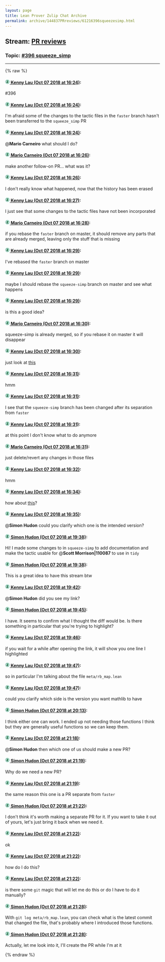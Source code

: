 ```yaml
---
layout: page
title: Lean Prover Zulip Chat Archive 
permalink: archive/144837PRreviews/61216396squeezesimp.html
---
```


## Stream: [PR reviews](index.html)
### Topic: [#396 squeeze_simp](61216396squeezesimp.html)

---


{% raw %}
#### [![Click to go to Zulip](../../assets/img/zulip2.png) Kenny Lau (Oct 07 2018 at 16:24)](https://leanprover.zulipchat.com/#narrow/stream/144837-PR%20reviews/topic/%23396%20squeeze_simp/near/135353930):
#396

#### [![Click to go to Zulip](../../assets/img/zulip2.png) Kenny Lau (Oct 07 2018 at 16:24)](https://leanprover.zulipchat.com/#narrow/stream/144837-PR%20reviews/topic/%23396%20squeeze_simp/near/135353970):
I'm afraid some of the changes to the tactic files in the `faster` branch hasn't been transferred to the `squeeze_simp` PR

#### [![Click to go to Zulip](../../assets/img/zulip2.png) Kenny Lau (Oct 07 2018 at 16:24)](https://leanprover.zulipchat.com/#narrow/stream/144837-PR%20reviews/topic/%23396%20squeeze_simp/near/135353972):
@**Mario Carneiro** what should I do?

#### [![Click to go to Zulip](../../assets/img/zulip2.png) Mario Carneiro (Oct 07 2018 at 16:26)](https://leanprover.zulipchat.com/#narrow/stream/144837-PR%20reviews/topic/%23396%20squeeze_simp/near/135354026):
make another follow-on PR...  what was it?

#### [![Click to go to Zulip](../../assets/img/zulip2.png) Kenny Lau (Oct 07 2018 at 16:26)](https://leanprover.zulipchat.com/#narrow/stream/144837-PR%20reviews/topic/%23396%20squeeze_simp/near/135354029):
I don't really know what happened, now that the history has been erased

#### [![Click to go to Zulip](../../assets/img/zulip2.png) Kenny Lau (Oct 07 2018 at 16:27)](https://leanprover.zulipchat.com/#narrow/stream/144837-PR%20reviews/topic/%23396%20squeeze_simp/near/135354036):
I just see that some changes to the tactic files have not been incorporated

#### [![Click to go to Zulip](../../assets/img/zulip2.png) Mario Carneiro (Oct 07 2018 at 16:28)](https://leanprover.zulipchat.com/#narrow/stream/144837-PR%20reviews/topic/%23396%20squeeze_simp/near/135354083):
if you rebase the `faster` branch on master, it should remove any parts that are already merged, leaving only the stuff that is missing

#### [![Click to go to Zulip](../../assets/img/zulip2.png) Kenny Lau (Oct 07 2018 at 16:29)](https://leanprover.zulipchat.com/#narrow/stream/144837-PR%20reviews/topic/%23396%20squeeze_simp/near/135354089):
I've rebased the `faster` branch on master

#### [![Click to go to Zulip](../../assets/img/zulip2.png) Kenny Lau (Oct 07 2018 at 16:29)](https://leanprover.zulipchat.com/#narrow/stream/144837-PR%20reviews/topic/%23396%20squeeze_simp/near/135354090):
maybe I should rebase the `squeeze-simp` branch on master and see what happens

#### [![Click to go to Zulip](../../assets/img/zulip2.png) Kenny Lau (Oct 07 2018 at 16:29)](https://leanprover.zulipchat.com/#narrow/stream/144837-PR%20reviews/topic/%23396%20squeeze_simp/near/135354091):
is this a good idea?

#### [![Click to go to Zulip](../../assets/img/zulip2.png) Mario Carneiro (Oct 07 2018 at 16:30)](https://leanprover.zulipchat.com/#narrow/stream/144837-PR%20reviews/topic/%23396%20squeeze_simp/near/135354137):
squeeze-simp is already merged, so if you rebase it on master it will disappear

#### [![Click to go to Zulip](../../assets/img/zulip2.png) Kenny Lau (Oct 07 2018 at 16:30)](https://leanprover.zulipchat.com/#narrow/stream/144837-PR%20reviews/topic/%23396%20squeeze_simp/near/135354144):
just look at [this](https://github.com/leanprover/mathlib/compare/master...leanprover-community:faster#diff-a5e03974850487ddd92200ffaf57f9b2L18)

#### [![Click to go to Zulip](../../assets/img/zulip2.png) Kenny Lau (Oct 07 2018 at 16:31)](https://leanprover.zulipchat.com/#narrow/stream/144837-PR%20reviews/topic/%23396%20squeeze_simp/near/135354152):
hmm

#### [![Click to go to Zulip](../../assets/img/zulip2.png) Kenny Lau (Oct 07 2018 at 16:31)](https://leanprover.zulipchat.com/#narrow/stream/144837-PR%20reviews/topic/%23396%20squeeze_simp/near/135354153):
I see that the `squeeze-simp` branch has been changed after its separation from `faster`

#### [![Click to go to Zulip](../../assets/img/zulip2.png) Kenny Lau (Oct 07 2018 at 16:31)](https://leanprover.zulipchat.com/#narrow/stream/144837-PR%20reviews/topic/%23396%20squeeze_simp/near/135354154):
at this point I don't know what to do anymore

#### [![Click to go to Zulip](../../assets/img/zulip2.png) Mario Carneiro (Oct 07 2018 at 16:31)](https://leanprover.zulipchat.com/#narrow/stream/144837-PR%20reviews/topic/%23396%20squeeze_simp/near/135354156):
just delete/revert any changes in those files

#### [![Click to go to Zulip](../../assets/img/zulip2.png) Kenny Lau (Oct 07 2018 at 16:32)](https://leanprover.zulipchat.com/#narrow/stream/144837-PR%20reviews/topic/%23396%20squeeze_simp/near/135354201):
hmm

#### [![Click to go to Zulip](../../assets/img/zulip2.png) Kenny Lau (Oct 07 2018 at 16:34)](https://leanprover.zulipchat.com/#narrow/stream/144837-PR%20reviews/topic/%23396%20squeeze_simp/near/135354261):
how about [this](https://github.com/leanprover/mathlib/compare/master...leanprover-community:faster#diff-47cbe97193e277c9a413e62bc8afadffR15)?

#### [![Click to go to Zulip](../../assets/img/zulip2.png) Kenny Lau (Oct 07 2018 at 16:35)](https://leanprover.zulipchat.com/#narrow/stream/144837-PR%20reviews/topic/%23396%20squeeze_simp/near/135354266):
@**Simon Hudon** could you clarify which one is the intended version?

#### [![Click to go to Zulip](../../assets/img/zulip2.png) Simon Hudon (Oct 07 2018 at 19:38)](https://leanprover.zulipchat.com/#narrow/stream/144837-PR%20reviews/topic/%23396%20squeeze_simp/near/135360028):
Hi! I made some changes to in `squeeze-simp` to add documentation and make the tactic usable for @**Scott Morrison|110087** to use in `tidy`

#### [![Click to go to Zulip](../../assets/img/zulip2.png) Simon Hudon (Oct 07 2018 at 19:38)](https://leanprover.zulipchat.com/#narrow/stream/144837-PR%20reviews/topic/%23396%20squeeze_simp/near/135360029):
This is a great idea to have this stream btw

#### [![Click to go to Zulip](../../assets/img/zulip2.png) Kenny Lau (Oct 07 2018 at 19:42)](https://leanprover.zulipchat.com/#narrow/stream/144837-PR%20reviews/topic/%23396%20squeeze_simp/near/135360133):
@**Simon Hudon** did you see my link?

#### [![Click to go to Zulip](../../assets/img/zulip2.png) Simon Hudon (Oct 07 2018 at 19:45)](https://leanprover.zulipchat.com/#narrow/stream/144837-PR%20reviews/topic/%23396%20squeeze_simp/near/135360194):
I have. It seems to confirm what I thought the diff would be. Is there something in particular that you're trying to highlight?

#### [![Click to go to Zulip](../../assets/img/zulip2.png) Kenny Lau (Oct 07 2018 at 19:46)](https://leanprover.zulipchat.com/#narrow/stream/144837-PR%20reviews/topic/%23396%20squeeze_simp/near/135360241):
if you wait for a while after opening the link, it will show you one line I highlighted

#### [![Click to go to Zulip](../../assets/img/zulip2.png) Kenny Lau (Oct 07 2018 at 19:47)](https://leanprover.zulipchat.com/#narrow/stream/144837-PR%20reviews/topic/%23396%20squeeze_simp/near/135360247):
so in particular I'm talking about the file `meta/rb_map.lean`

#### [![Click to go to Zulip](../../assets/img/zulip2.png) Kenny Lau (Oct 07 2018 at 19:47)](https://leanprover.zulipchat.com/#narrow/stream/144837-PR%20reviews/topic/%23396%20squeeze_simp/near/135360248):
could you clarify which side is the version you want mathlib to have

#### [![Click to go to Zulip](../../assets/img/zulip2.png) Simon Hudon (Oct 07 2018 at 20:13)](https://leanprover.zulipchat.com/#narrow/stream/144837-PR%20reviews/topic/%23396%20squeeze_simp/near/135360943):
I think either one can work. I ended up not needing those functions I think but they are generally useful functions so we can keep them.

#### [![Click to go to Zulip](../../assets/img/zulip2.png) Kenny Lau (Oct 07 2018 at 21:18)](https://leanprover.zulipchat.com/#narrow/stream/144837-PR%20reviews/topic/%23396%20squeeze_simp/near/135362776):
@**Simon Hudon** then which one of us should make a new PR?

#### [![Click to go to Zulip](../../assets/img/zulip2.png) Simon Hudon (Oct 07 2018 at 21:19)](https://leanprover.zulipchat.com/#narrow/stream/144837-PR%20reviews/topic/%23396%20squeeze_simp/near/135362782):
Why do we need a new PR?

#### [![Click to go to Zulip](../../assets/img/zulip2.png) Kenny Lau (Oct 07 2018 at 21:19)](https://leanprover.zulipchat.com/#narrow/stream/144837-PR%20reviews/topic/%23396%20squeeze_simp/near/135362786):
the same reason this one is a PR separate from `faster`

#### [![Click to go to Zulip](../../assets/img/zulip2.png) Simon Hudon (Oct 07 2018 at 21:22)](https://leanprover.zulipchat.com/#narrow/stream/144837-PR%20reviews/topic/%23396%20squeeze_simp/near/135362891):
I don't think it's worth making a separate PR for it. If you want to take it out of yours, let's just bring it back when we need it.

#### [![Click to go to Zulip](../../assets/img/zulip2.png) Kenny Lau (Oct 07 2018 at 21:22)](https://leanprover.zulipchat.com/#narrow/stream/144837-PR%20reviews/topic/%23396%20squeeze_simp/near/135362894):
ok

#### [![Click to go to Zulip](../../assets/img/zulip2.png) Kenny Lau (Oct 07 2018 at 21:22)](https://leanprover.zulipchat.com/#narrow/stream/144837-PR%20reviews/topic/%23396%20squeeze_simp/near/135362895):
how do I do this?

#### [![Click to go to Zulip](../../assets/img/zulip2.png) Kenny Lau (Oct 07 2018 at 21:22)](https://leanprover.zulipchat.com/#narrow/stream/144837-PR%20reviews/topic/%23396%20squeeze_simp/near/135362900):
is there some `git` magic that will let me do this or do I have to do it manually?

#### [![Click to go to Zulip](../../assets/img/zulip2.png) Simon Hudon (Oct 07 2018 at 21:28)](https://leanprover.zulipchat.com/#narrow/stream/144837-PR%20reviews/topic/%23396%20squeeze_simp/near/135363076):
With `git log meta/rb_map.lean`, you can check what is the latest commit that changed the file, that's probably where I introduced those functions.

#### [![Click to go to Zulip](../../assets/img/zulip2.png) Simon Hudon (Oct 07 2018 at 21:28)](https://leanprover.zulipchat.com/#narrow/stream/144837-PR%20reviews/topic/%23396%20squeeze_simp/near/135363086):
Actually, let me look into it, I'll create the PR while I'm at it


{% endraw %}
